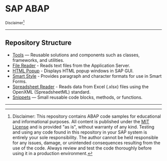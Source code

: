# SAP ABAP

<sup>Disclaimer[^1]</sup>

--- 
## Repository Structure

- [Tools](./tools) — Reusable solutions and components such as classes, frameworks, and utilities. 
 - [File Reader](.tools/file-reader) - Reads text files from the Application Server.
 - [HTML Popup](.tools/html-popup) - Displays HTML popup windows in SAP GUI.
 - [Smart Style](.tools/smart-style) - Provides paragraph and character formats for use in Smart Forms.
 - [Spreadsheet Reader](.tools/spreadsheet-reader) - Reads data from Excel (.xlsx) files using the OpenXML (SpreadsheetML) standard.
- [Snippets](./snippets) — Small reusable code blocks, methods, or functions. 

---

[^1]: Disclaimer: This repository contains ABAP code samples for educational and informational purposes.
All content is published under the [MIT License](LICENSE) and is provided "as is", without warranty of any kind.
Testing and using any code found in this repository in your SAP system is entirely your sole responsibility.
The author cannot be held responsible for any issues, damage, or unintended consequences resulting from the use of the code.
Always review and test the code thoroughly before using it in a production environment.
